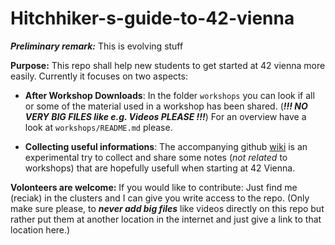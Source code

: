# Hitchhiker-s-guide-to-42-vienna

***Preliminary remark:*** This is evolving stuff

**Purpose:** This repo shall help new students to get started
at 42 vienna more easily. Currently it focuses
on two aspects:

* **After Workshop Downloads**:
  In the folder `workshops` you can look
  if all or some of the material used in a
  workshop has been shared.
  (***!!! NO VERY BIG FILES like e.g. Videos PLEASE !!!***)
  For an overview have a look at
  `workshops/README.md` please.

* **Collecting useful informations**:
  The accompanying github [wiki][corresp-wiki]
  is an experimental try to collect and share some notes (*not related* to workshops) that are hopefully usefull when starting at 42 Vienna.

**Volonteers are welcome:**
  If you would like to contribute: Just find me (reciak) in the clusters
  and I can give you write access to the repo.
  (Only make sure please, to ***never add big files*** like videos directly on this repo but rather put them at another location in the internet and just give a link to that location here.)

[corresp-wiki]: https://github.com/rciak/Hitchhiker-s-guide-to-42-vienna/wiki


